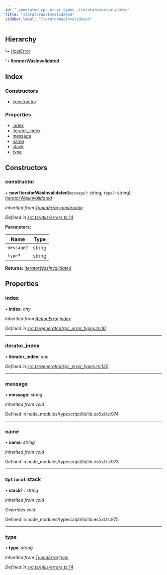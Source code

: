 ```yaml
---
id: "_generated_rpc_error_types_.iteratorwasinvalidated"
title: "IteratorWasInvalidated"
sidebar_label: "IteratorWasInvalidated"
---
```


## Hierarchy

  ↳ [HostError](_generated_rpc_error_types_.hosterror.md)

  ↳ **IteratorWasInvalidated**

## Index

### Constructors

* [constructor](_generated_rpc_error_types_.iteratorwasinvalidated.md#constructor)

### Properties

* [index](_generated_rpc_error_types_.iteratorwasinvalidated.md#index)
* [iterator_index](_generated_rpc_error_types_.iteratorwasinvalidated.md#iterator_index)
* [message](_generated_rpc_error_types_.iteratorwasinvalidated.md#message)
* [name](_generated_rpc_error_types_.iteratorwasinvalidated.md#name)
* [stack](_generated_rpc_error_types_.iteratorwasinvalidated.md#optional-stack)
* [type](_generated_rpc_error_types_.iteratorwasinvalidated.md#type)

## Constructors

###  constructor

\+ **new IteratorWasInvalidated**(`message?`: string, `type?`: string): *[IteratorWasInvalidated](_generated_rpc_error_types_.iteratorwasinvalidated.md)*

*Inherited from [TypedError](_utils_errors_.typederror.md).[constructor](_utils_errors_.typederror.md#constructor)*

*Defined in [src.ts/utils/errors.ts:14](https://github.com/nearprotocol/nearlib/blob/36a8ddc/src.ts/utils/errors.ts#L14)*

**Parameters:**

Name | Type |
------ | ------ |
`message?` | string |
`type?` | string |

**Returns:** *[IteratorWasInvalidated](_generated_rpc_error_types_.iteratorwasinvalidated.md)*

## Properties

###  index

• **index**: *any*

*Inherited from [ActionError](_generated_rpc_error_types_.actionerror.md).[index](_generated_rpc_error_types_.actionerror.md#index)*

*Defined in [src.ts/generated/rpc_error_types.ts:10](https://github.com/nearprotocol/nearlib/blob/36a8ddc/src.ts/generated/rpc_error_types.ts#L10)*

___

###  iterator_index

• **iterator_index**: *any*

*Defined in [src.ts/generated/rpc_error_types.ts:130](https://github.com/nearprotocol/nearlib/blob/36a8ddc/src.ts/generated/rpc_error_types.ts#L130)*

___

###  message

• **message**: *string*

*Inherited from void*

Defined in node_modules/typescript/lib/lib.es5.d.ts:974

___

###  name

• **name**: *string*

*Inherited from void*

Defined in node_modules/typescript/lib/lib.es5.d.ts:973

___

### `Optional` stack

• **stack**? : *string*

*Inherited from void*

*Overrides void*

Defined in node_modules/typescript/lib/lib.es5.d.ts:975

___

###  type

• **type**: *string*

*Inherited from [TypedError](_utils_errors_.typederror.md).[type](_utils_errors_.typederror.md#type)*

*Defined in [src.ts/utils/errors.ts:14](https://github.com/nearprotocol/nearlib/blob/36a8ddc/src.ts/utils/errors.ts#L14)*
